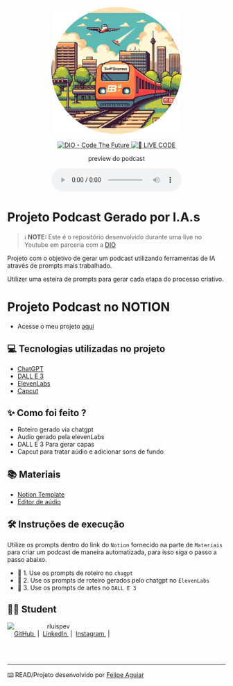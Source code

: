 <p align="center">
<img 
    src="./assets/cover.png"
    width="300"
/>
</p>

<p align="center">
<a href="https://dio.me/">
    <img 
        src="https://img.shields.io/badge/DIO-Code_The_Future-28DA77?logo=youtube" 
        alt="DIO - Code The Future">
</a>
<a href="https://dio.me/">
<img 
    src="https://img.shields.io/badge/🔴_LIVE_CODE-FF5E72" 
    alt="🔴 LIVE CODE">
</a>
</p>

<p align="center">
    preview do podcast
</p>

<div align="center">
    <audio src="output/podcast_editado.MP3" controls title="Podcast editado"></audio>
</div>

# Projeto Podcast Gerado por I.A.s


 > ℹ️ **NOTE:** Este é o repositório desenvolvido durante uma live no Youtube em parceria com a [DIO](https://dio.me)

Projeto com o objetivo de gerar um podcast utilizando ferramentas de IA através de prompts mais trabalhado.

Utilizer uma esteira de prompts para gerar cada etapa do processo criativo.

# Projeto Podcast no NOTION

- Acesse o meu projeto [aqui](https://iron-curler-180.notion.site/Expresso-Swift-888c1883f8e5406cb353063fee28a7d2)

## 💻 Tecnologias utilizadas no projeto

- [ChatGPT](https://chat.openai.com/) 
- [DALL E 3](https://openart.ai/home?gad_source=1&gclid=Cj0KCQjwsPCyBhD4ARIsAPaaRf1UfJVxcRDFadqQnC5x22ZPgruPt2Ee_BxGXORsd0c_qRKztZuy0ZYaAscGEALw_wcB)
- [ElevenLabs](https://beta.elevenlabs.io/)
- [Capcut](https://www.capcut.com/pt-br/)

## ✨ Como foi feito ?

- Roteiro gerado via chatgpt
- Audio gerado pela elevenLabs
- DALL E 3 Para gerar capas
- Capcut para tratar aúdio e adicionar sons de fundo

## 📚 Materiais

- [Notion Template](https://helpful-jump-17b.notion.site/PAS-Podcast-AI-Studio-210489e15d7a4a73b743bb159e45d06f?pvs=4)
- [Editor de aúdio](https://www.capcut.com/editor?from_page=landing_page&__action_from=picture_V%C3%ADdeos%20profissionais%20em%20minutos,%20n%C3%A3o%20em%20horas.)


## 🛠️ Instruções de execução

Utilize os prompts dentro do link do `Notion` fornecido na parte de `Materiais` para criar um podcast de maneira automatizada, para isso siga o passo a passo abaixo.

- 🤖 1. Use os prompts de roteiro no `chagpt`
- 🤖 2. Use os prompts de roteiro gerados pelo chatgpt no  `ElevenLabs`
- 🤖 3. Use os prompts de artes no `DALL E 3`

## 👨‍💻 Student

<p>
    <img 
      align=left 
      margin=10 
      width=80 
      src="https://avatars.githubusercontent.com/u/128305083?v=4"
    />
    <p>&nbsp&nbsp&nbsprluispev<br>
    &nbsp&nbsp&nbsp
    <a 
        href="https://github.com/rluispdev">
        GitHub
    </a>
    &nbsp;|&nbsp;
    <a 
        href="https://www.linkedin.com/in/rafael-luis-gonzaga-b11634186/">
        LinkedIn
    </a>
    &nbsp;|&nbsp;
    <a 
        href="https://www.instagram.com/rluispdevs?igsh=cnoxenpmaHY1amE0&utm_source=qr">
        Instagram
    </a>
    &nbsp;|&nbsp;</p>
</p>
<br/><br/>
<p>

---

⌨️ READ/Projeto desenvolvido por [Felipe Aguiar](https://github.com/felipeAguiarCode)
